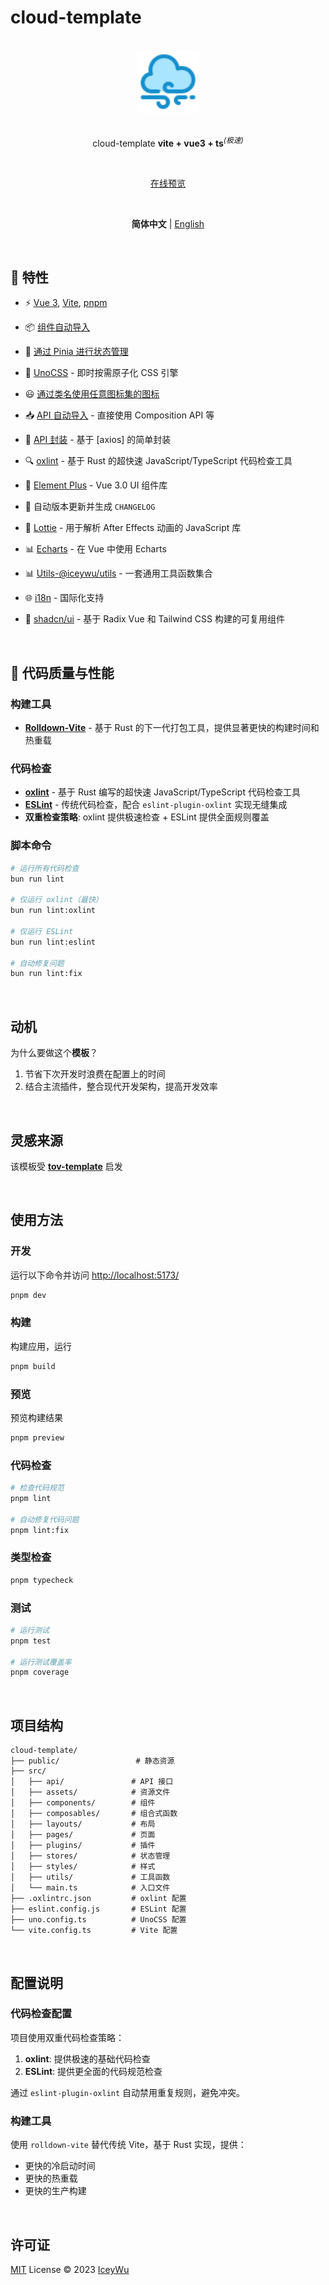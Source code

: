 # cloud-template

<p align="center">
  <br>
  <img width="100" src="./public/logo.svg" alt="vue-awesome repository logo">
  <br>
  <br>
</p>

<p align='center'>
cloud-template <b>vite + vue3 + ts</b><sup><em>(极速)</em></sup><br>
</p>

<br>

<p align='center'>
<a href="https://cloud-template.netlify.app/">在线预览</a>
</p>

<br>

<p align='center'>
<b>简体中文</b> | <a href="./README.en.md">English</a>
</p>

<br>

## 🐳 特性

- ⚡️ [Vue 3](https://github.com/vuejs/core), [Vite](https://github.com/vitejs/vite), [pnpm](https://pnpm.io/)

<!-- - 🚀 [Rolldown-Vite](https://rolldown.rs/) - 基于 Rust 的下一代构建工具，极致性能 -->

- 📦 [组件自动导入](./src/components)

- 🍍 [通过 Pinia 进行状态管理](https://pinia.vuejs.org/)

- 🎨 [UnoCSS](https://github.com/antfu/unocss) - 即时按需原子化 CSS 引擎

- 😃 [通过类名使用任意图标集的图标](https://github.com/antfu/unocss/tree/main/packages/preset-icons)

- 📥 [API 自动导入](https://github.com/antfu/unplugin-auto-import) - 直接使用 Composition API 等

- 🦾 [API 封装](./src/api) - 基于 [axios] 的简单封装

- 🔍 [oxlint](https://oxc.rs/) - 基于 Rust 的超快速 JavaScript/TypeScript 代码检查工具

- 🎨 [Element Plus](https://element-plus.org/) - Vue 3.0 UI 组件库

- 🚀 自动版本更新并生成 `CHANGELOG`

- 🎨 [Lottie](https://github.com/airbnb/lottie-web) - 用于解析 After Effects 动画的 JavaScript 库

- 📊 [Echarts](https://echarts.apache.org/zh/index.html) - 在 Vue 中使用 Echarts

- 📊 [Utils-@iceywu/utils](https://github.com/iceywu/utils) - 一套通用工具函数集合

- 🌐 [i18n](https://github.com/intlify/vue-i18n-next/tree/master/packages/vue-i18n#readme) - 国际化支持

- 🎨 [shadcn/ui](https://www.shadcn-vue.com/) - 基于 Radix Vue 和 Tailwind CSS 构建的可复用组件

<br>

## 🚀 代码质量与性能

### 构建工具

- **[Rolldown-Vite](https://rolldown.rs/)** - 基于 Rust 的下一代打包工具，提供显著更快的构建时间和热重载

### 代码检查

- **[oxlint](https://oxc.rs/)** - 基于 Rust 编写的超快速 JavaScript/TypeScript 代码检查工具
- **[ESLint](https://eslint.org/)** - 传统代码检查，配合 `eslint-plugin-oxlint` 实现无缝集成
- **双重检查策略**: oxlint 提供极速检查 + ESLint 提供全面规则覆盖

### 脚本命令

```bash
# 运行所有代码检查
bun run lint

# 仅运行 oxlint（最快）
bun run lint:oxlint

# 仅运行 ESLint
bun run lint:eslint

# 自动修复问题
bun run lint:fix
```

<br>

## 动机

为什么要做这个**模板**？

1. 节省下次开发时浪费在配置上的时间
2. 结合主流插件，整合现代开发架构，提高开发效率

<br />

## 灵感来源

该模板受 **[tov-template](https://github.com/dishait/tov-template)** 启发

<br />

## 使用方法

### 开发

运行以下命令并访问 <http://localhost:5173/>

```bash
pnpm dev
```

### 构建

构建应用，运行

```bash
pnpm build
```

### 预览

预览构建结果

```bash
pnpm preview
```

### 代码检查

```bash
# 检查代码规范
pnpm lint

# 自动修复代码问题
pnpm lint:fix
```

### 类型检查

```bash
pnpm typecheck
```

### 测试

```bash
# 运行测试
pnpm test

# 运行测试覆盖率
pnpm coverage
```

<br>

## 项目结构

```
cloud-template/
├── public/                 # 静态资源
├── src/
│   ├── api/               # API 接口
│   ├── assets/            # 资源文件
│   ├── components/        # 组件
│   ├── composables/       # 组合式函数
│   ├── layouts/           # 布局
│   ├── pages/             # 页面
│   ├── plugins/           # 插件
│   ├── stores/            # 状态管理
│   ├── styles/            # 样式
│   ├── utils/             # 工具函数
│   └── main.ts            # 入口文件
├── .oxlintrc.json         # oxlint 配置
├── eslint.config.js       # ESLint 配置
├── uno.config.ts          # UnoCSS 配置
└── vite.config.ts         # Vite 配置
```

<br>

## 配置说明

### 代码检查配置

项目使用双重代码检查策略：

1. **oxlint**: 提供极速的基础代码检查
2. **ESLint**: 提供更全面的代码规范检查

通过 `eslint-plugin-oxlint` 自动禁用重复规则，避免冲突。

### 构建工具

使用 `rolldown-vite` 替代传统 Vite，基于 Rust 实现，提供：

- 更快的冷启动时间
- 更快的热重载
- 更快的生产构建

<br>

## 许可证

[MIT](./LICENSE) License © 2023 [IceyWu](https://github.com/IceyWu)
